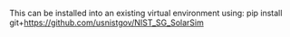 This can be installed into an existing virtual environment using:
pip install git+https://github.com/usnistgov/NIST_SG_SolarSim

